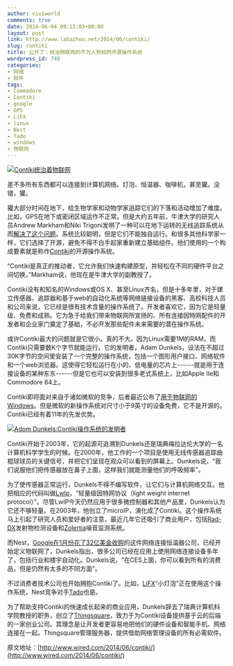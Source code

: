 ```yaml
---
author: viviworld
comments: true
date: 2014-06-04 09:13:03+00:00
layout: post
link: http://www.labazhou.net/2014/06/contiki/
slug: contiki
title: 公开了：统治物联网的不为人熟知的开源操作系统
wordpress_id: 740
categories:
- 网络
- 软件
tags:
- Commodore
- Contiki
- google
- GPS
- LiFX
- linux
- Nest
- Tado
- windows
- 物联网
---
```


[![Contiki统治着物联网](http://www.labazhou.net/wp-content/uploads/2014/06/Contiki-ipv6-rpl-cooja-simulation-660x667.png)](http://www.labazhou.net/wp-content/uploads/2014/06/Contiki-ipv6-rpl-cooja-simulation-660x667.png)

差不多所有东西都可以连接到计算机网络。灯泡、恒温器、咖啡机，甚至獾。没错，獾。

獾大部分时间在地下，给生物学家和动物学家追踪它们的下落和活动增加了难度。比如，GPS在地下或密闭区域运作不正常。但是大约五年前，牛津大学的研究人员Andrew Markham和Niki Trigoni发明了一种可以在地下运转的无线追踪系统从而[解决了这个问题](http://www.cs.ox.ac.uk/projects/WILDSENSING/)。系统比较聪明，但是它们不能独自运行。和很多其他科学家一样，它们选择了开源，避免不得不白手起家重新建立基础组件。他们使用的一个构成要素就是称作[Contiki](http://www.contiki-os.org/)的开源操作系统。

“Contiki是真正的推动者，它允许我们快速构建原型，并轻松在不同的硬件平台之间切换，”Markham说，他现在是牛津大学的副教授了。

Contiki没有和知名的Windows或OS X、甚至Linux齐名，但是十多年里，对于建立传感器、追踪器和基于web的自动化系统等网络链接设备的黑客、高校科技人员和公司来说，它已经是很有技术含量的操作系统了。开发者喜欢它，因为它是轻量级、免费和成熟。它为急于给我们带来物联网所宣扬的、所有连接因特网配件的开发者和企业家门奠定了基础，不必开发那些配件未来需要的潜在操作系统。

或许Contiki最大的问题就是它很小。真的不大。因为Linux需要1M的RAM，而Contiki只需要数K个字节就能运行。它的发明者，Adam Dunkels，设法在不超过30K字节的空间里安装了一个完整的操作系统，包括一个图形用户接口、网络软件和一个web浏览器。这使得它轻松运行在小的、低电量的芯片上------就是用于连接设备的某种东东------但是它也可以安装到很多老式系统上，比如Apple IIe和Commodore 64上。

Contiki即将面对来自于诸如微软的竞争，后者最近公布了[用于物联网的Windows](http://www.wired.com/2014/04/free-windows/)。但是微软的新操作系统对尺寸小于9英寸的设备免费，它不是开源的。Contiki已经有着11年的先发优势。

[![Adom Dunkels:Contiki操作系统的发明者](http://www.labazhou.net/wp-content/uploads/2014/06/Adam-Dunkels.jpg)](http://www.labazhou.net/wp-content/uploads/2014/06/Adam-Dunkels.jpg)

Contiki开始于2003年，它的起源可追溯到Dunkels还是瑞典梅拉达伦大学的一名计算机科学学生的时候。在2000年，他工作的一个项目是使用无线传感器追踪曲棍球球员的关键信号，并把它们呈现在观众可以看到的屏幕上。Dunkels说，“我们说服他们把传感器放在鼻子上面，这样我们就能测量他们的呼吸频率”。

为了使传感器正常运行，Dunkels不得不编写软件，让它们与计算机网络交互。他把相应的代码叫做[LwIp](https://savannah.nongnu.org/projects/lwip/)，“轻量级因特网协议（light weight internet protocol）”。尽管LwIP今天仍然应用于很多微控制器和其他产品里，Dunkels认为它还不够轻量。在2003年，他创立了microIP，演化成了Contiki。这个操作系统马上引起了研究人员和爱好者的注意，最近几年它还吸引了商业用户，包括[Rad-DX](http://www.dtectsystems.com/rad-DX_page.html)发射物检测设备和[Zolertia](http://zolertia.com/home)噪音监测系统。

而Nest，[Google在1月份花了32亿美金收购](http://www.wired.com/2014/01/googles-3-billion-nest-buy-finally-make-internet-things-real-us/)的这件网络连接恒温器公司，已经开始定义物联网了，Dunkels指出，很多公司已经在应用上使用网络连接设备多年了，包括行业和楼宇自动化。Dunkels说，“在CES上面，你可以看到所有的消费品，但是仍然有太多的不同方面”。

不过消费者技术公司也开始拥抱Contiki了。比如，[LiFX](http://lifx.co/)“小灯泡”正在使用这个操作系统，Nest竞争对手[Tado](http://www.tado.com/de-en/)也是。

为了帮助支持Contiki的快速成长起来的商业应用，Dunkels辞去了瑞典计算机科学院教授的职务，创立了[Thingsquare](http://www.thingsquare.com/)，致力于为Contiki设备提供基于云的后端的一家创业公司。其理念是让开发者更容易地把他们的硬件设备和智能手机、网络连接在一起。Thingsquare管理服务器，提供借助网络管理设备的所有必需软件。

原文地址：[http://www.wired.com/2014/06/contiki/](http://www.wired.com/2014/06/contiki/)
